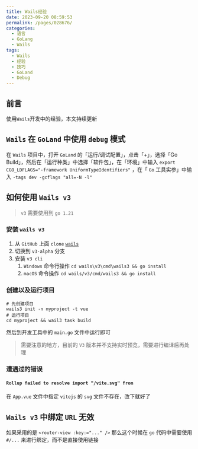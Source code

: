 ```yaml
---
title: Wails经验
date: 2023-09-20 08:59:53
permalink: /pages/028676/
categories:
  - 语言
  - GoLang
  - Wails
tags:
  - Wails
  - 经验
  - 技巧
  - GoLand
  - Debug
---
```


## 前言

使用`Wails`开发中的经验，本文持续更新

<!-- more -->

<InArticleAdsense
    data-ad-client="ca-pub-1725717718088510"
    data-ad-slot="7426219401">
</InArticleAdsense>

## `Wails` 在 `GoLand` 中使用 `debug` 模式

在 `Wails` 项目中，打开 `GoLand` 的「运行/调试配置」，点击「+」，选择「Go Build」，然后在「运行种类」中选择「软件包」，在「环境」中输入 `export CGO_LDFLAGS="-framework UniformTypeIdentifiers"` ，在「 `Go` 工具实参」中输入 `-tags dev -gcflags "all=-N -l"`

## 如何使用 `Wails v3`

> `v3` 需要使用到 `go 1.21` 

### 安装 `wails v3`

1. 从 `GitHub` 上面 `clone` [`wails`](https://github.com/wailsapp/wails)
2. 切换到 `v3-alpha` 分支
3. 安装 `v3 cli` 
   1. `Windows` 命令行操作 `cd wails\v3\cmd\wails3 && go install`
   2. `macOS` 命令操作 `cd wails/v3/cmd/wails3 && go install`

### 创建以及运行项目

``` shell
# 先创建项目
wails3 init -n myproject -t vue
# 运行项目
cd myproject && wail3 task build
```

然后到开发工具中的 `main.go` 文件中运行即可

> 需要注意的地方，目前的 `V3` 版本并不支持实时预览，需要进行编译后再处理

### 遭遇过的错误

#### `Rollup failed to resolve import "/vite.svg" from`

在 `App.vue` 文件中指定 `vitejs` 的 `svg` 文件不存在，改下就好了

## `Wails v3` 中绑定 `URL` 无效

如果采用的是 `<router-view :key:="..." />` 那么这个时候在 `go` 代码中需要使用 `#/...` 来进行绑定，而不是直接使用链接

